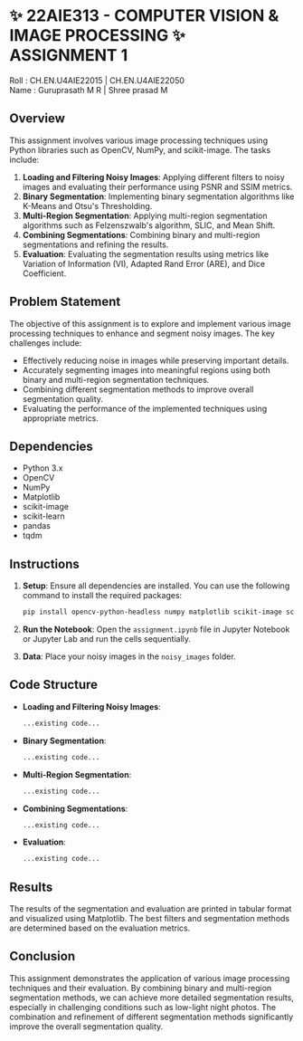 # ✨ 22AIE313 - COMPUTER VISION & IMAGE PROCESSING ✨ ASSIGNMENT 1
  
Roll : CH.EN.U4AIE22015 | CH.EN.U4AIE22050  
Name : Guruprasath M R  | Shree prasad M

## Overview

This assignment involves various image processing techniques using Python libraries such as OpenCV, NumPy, and scikit-image. The tasks include:

1. **Loading and Filtering Noisy Images**: Applying different filters to noisy images and evaluating their performance using PSNR and SSIM metrics.
2. **Binary Segmentation**: Implementing binary segmentation algorithms like K-Means and Otsu's Thresholding.
3. **Multi-Region Segmentation**: Applying multi-region segmentation algorithms such as Felzenszwalb's algorithm, SLIC, and Mean Shift.
4. **Combining Segmentations**: Combining binary and multi-region segmentations and refining the results.
5. **Evaluation**: Evaluating the segmentation results using metrics like Variation of Information (VI), Adapted Rand Error (ARE), and Dice Coefficient.

## Problem Statement

The objective of this assignment is to explore and implement various image processing techniques to enhance and segment noisy images. The key challenges include:

- Effectively reducing noise in images while preserving important details.
- Accurately segmenting images into meaningful regions using both binary and multi-region segmentation techniques.
- Combining different segmentation methods to improve overall segmentation quality.
- Evaluating the performance of the implemented techniques using appropriate metrics.

## Dependencies

- Python 3.x
- OpenCV
- NumPy
- Matplotlib
- scikit-image
- scikit-learn
- pandas
- tqdm

## Instructions

1. **Setup**: Ensure all dependencies are installed. You can use the following command to install the required packages:
    ```bash
    pip install opencv-python-headless numpy matplotlib scikit-image scikit-learn pandas tqdm
    ```

2. **Run the Notebook**: Open the `assignment.ipynb` file in Jupyter Notebook or Jupyter Lab and run the cells sequentially.

3. **Data**: Place your noisy images in the `noisy_images` folder.

## Code Structure

- **Loading and Filtering Noisy Images**:
    ```python
    ...existing code...
    ```

- **Binary Segmentation**:
    ```python
    ...existing code...
    ```

- **Multi-Region Segmentation**:
    ```python
    ...existing code...
    ```

- **Combining Segmentations**:
    ```python
    ...existing code...
    ```

- **Evaluation**:
    ```python
    ...existing code...
    ```

## Results

The results of the segmentation and evaluation are printed in tabular format and visualized using Matplotlib. The best filters and segmentation methods are determined based on the evaluation metrics.

## Conclusion

This assignment demonstrates the application of various image processing techniques and their evaluation. By combining binary and multi-region segmentation methods, we can achieve more detailed segmentation results, especially in challenging conditions such as low-light night photos. The combination and refinement of different segmentation methods significantly improve the overall segmentation quality.
